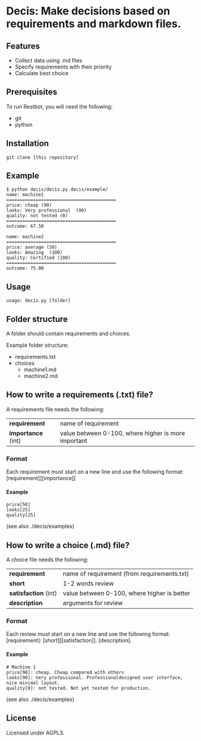 # Decis: Make decisions based on requirements and markdown files.

## Features
- Collect data using .md files
- Specify requirements with their priority
- Calculate best choice

## Prerequisites
To run Restbot, you will need the following:
- git
- python

## Installation
```
git clone [this repository]
```

## Example
```
$ python decis/decis.py decis/example/
name: machine1
=========================================
price: cheap (90)
looks: Very professional  (90)
quality: not tested (0)
=========================================
outcome: 67.50

name: machine2
=========================================
price: average (50)
looks: Amazing  (100)
quality: Certified (100)
=========================================
outcome: 75.00
```

## Usage
```
usage: decis.py [folder]
```

## Folder structure
A folder should contain requirements and choices. 

Example folder structure:
- requirements.txt
- choices
  - machine1.md
  - machine2.md

## How to write a requirements (.txt) file?
A requirements file needs the following:

| | |
|-|-|
| **requirement** | name of requirement |
| **importance** (int) | value between 0-100, where higher is more important |

### Format
Each requirement must start on a new line and use the following format:
[requirement][[importance]]

#### Example
```
price[50]
looks[25]
quality[25]
```

(see also ./decis/examples)

## How to write a choice (.md) file?
A choice file needs the following:

| | |
|-|-|
| **requirement** | name of requirement (from requirements.txt) |
| **short** | 1-2 words review |
| **satisfaction** (int) | value between 0-100, where higher is better |
| **description** | arguments for review |

### Format
Each review must start on a new line and use the following format:
[requirement]: [short][[satisfaction]]. [description].

#### Example
```
# Machine 1
price[90]: cheap. Cheap compared with others 
looks[90]: Very professional. Professionaldesigned user interface, nice minimal layout.
quality[0]: not tested. Not yet tested for production.

```

(see also ./decis/examples)

## License
Licensed under AGPL3.

